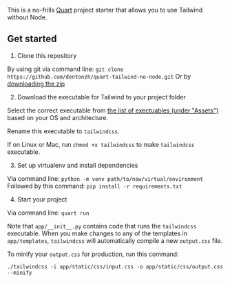 This is a no-frills [Quart](https://quart.palletsprojects.com/en/latest/index.html) project starter that allows you to use Tailwind without Node.

## Get started


1. Clone this repository

By using git via command line: `git clone https://github.com/dentonzh/quart-tailwind-no-node.git`
Or by [downloading the zip](https://github.com/dentonzh/quart-tailwind-no-node/archive/refs/heads/main.zip)

2. Download the executable for Tailwind to your project folder

Select the correct executable from [the list of exectuables (under "Assets")](https://github.com/tailwindlabs/tailwindcss/releases) based on your OS and architecture.

Rename this executable to `tailwindcss`.

If on Linux or Mac, run `chmod +x tailwindcss` to make `tailwindcss` executable.

3. Set up virtualenv and install dependencies

Via command line: `python -m venv path/to/new/virtual/environment`
Followed by this command: `pip install -r requirements.txt`

4. Start your project

Via command line: `quart run`

Note that `app/__init__.py` contains code that runs the `tailwindcss` executable. When you make changes to any of the templates in `app/templates`, `tailwindcss` will automatically compile a new `output.css` file.

To minify your `output.css` for production, run this command:

`./tailwindcss -i app/static/css/input.css -o app/static/css/output.css --minify`



